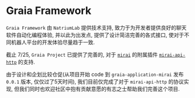 # Graia Framework

`Graia Framework` 由 `NatriumLab` 提供技术支持, 致力于为开发者提供良好的聊天软件自动化编程体验,
并以此为出发点, 提供了设计简洁完善的各式接口, 使对于不同机器人平台的开发体验尽量趋于一致.

截止 7/25, `Graia Project` 已提供了完善的, 对于 [`mirai`](https://github.com/mamoe/mirai)
的附属插件 [`mirai-api-http`](https://github.com/mamoe/mirai-api-http) 的支持.

由于设计和企划比较仓促(从项目开始 code 到 `graia-application-mirai` 发布 `0.0.1` 版本, 仅仅过了5天时间),
我们目前仅完成了对于 `mirai-api-http` 的协议实现, 但我们同时也欢迎社区中抱有贡献意愿的有志之士帮助我们完善这个项目.